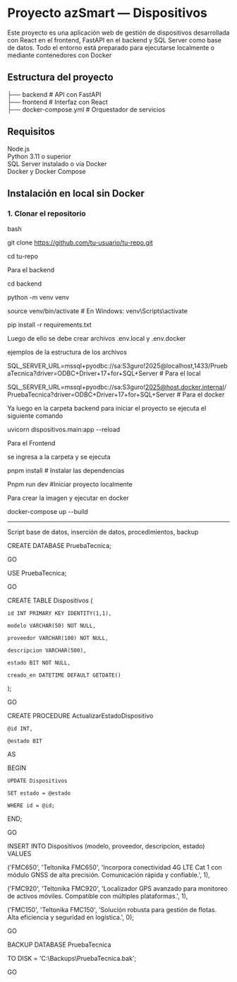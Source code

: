 # Proyecto azSmart — Dispositivos

Este proyecto es una aplicación web de gestión de dispositivos desarrollada con React en el frontend, FastAPI en el backend y SQL Server como base de datos. Todo el entorno está preparado para ejecutarse localmente o mediante contenedores con Docker

## Estructura del proyecto

├── backend                # API con FastAPI  
├── frontend               # Interfaz con React  
├── docker-compose.yml     # Orquestador de servicios  

## Requisitos

Node.js  
Python 3.11 o superior  
SQL Server instalado o vía Docker  
Docker y Docker Compose  

## Instalación en local sin Docker

### 1. Clonar el repositorio

bash

git clone https://github.com/tu-usuario/tu-repo.git

cd tu-repo


Para el backend

cd backend

python -m venv venv

source venv/bin/activate     # En Windows: venv\Scripts\activate

pip install -r requirements.txt


Luego de ello se debe crear archivos .env.local y .env.docker 

ejemplos de la estructura de los archivos

SQL_SERVER_URL=mssql+pyodbc://sa:S3guro!2025@localhost,1433/PruebaTecnica?driver=ODBC+Driver+17+for+SQL+Server # Para el local 

SQL_SERVER_URL=mssql+pyodbc://sa:S3guro!2025@host.docker.internal/PruebaTecnica?driver=ODBC+Driver+17+for+SQL+Server # Para el docker


Ya luego en la carpeta backend para iniciar el proyecto se ejecuta el siguiente comando

uvicorn dispositivos.main:app --reload



Para el Frontend

se ingresa a la carpeta y se ejecuta 

pnpm install # Instalar las dependencias

Pnpm run dev #Iniciar proyecto localmente 

Para crear la imagen y ejecutar en docker

docker-compose up --build


-----------------------------------------------------------------------------------------------------------------------------------------------------------------------------


Script base de datos, inserción de datos, procedimientos, backup

CREATE DATABASE PruebaTecnica;

GO

USE PruebaTecnica;

GO


CREATE TABLE Dispositivos (

    id INT PRIMARY KEY IDENTITY(1,1),
    
    modelo VARCHAR(50) NOT NULL,
    
    proveedor VARCHAR(100) NOT NULL,
    
    descripcion VARCHAR(500),
    
    estado BIT NOT NULL,
    
    creado_en DATETIME DEFAULT GETDATE()
    
);

GO


CREATE PROCEDURE ActualizarEstadoDispositivo

    @id INT,
    
    @estado BIT
    
AS

BEGIN

    UPDATE Dispositivos
    
    SET estado = @estado
    
    WHERE id = @id;
    
END;

GO


INSERT INTO Dispositivos (modelo, proveedor, descripcion, estado) VALUES

('FMC650', 'Teltonika FMC650', 'Incorpora conectividad 4G LTE Cat 1 con módulo GNSS de alta precisión. Comunicación rápida y confiable.', 1),

('FMC920', 'Teltonika FMC920', 'Localizador GPS avanzado para monitoreo de activos móviles. Compatible con múltiples plataformas.', 1),

('FMC150', 'Teltonika FMC150', 'Solución robusta para gestión de flotas. Alta eficiencia y seguridad en logística.', 0);

GO


BACKUP DATABASE PruebaTecnica

TO DISK = 'C:\Backups\PruebaTecnica.bak';

GO






